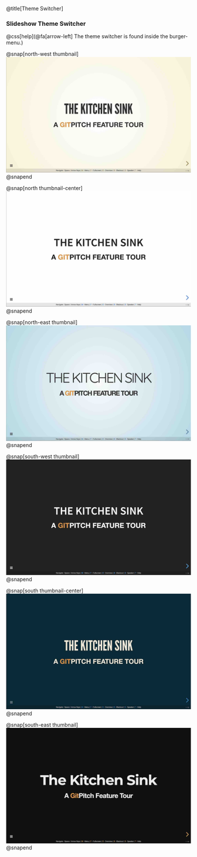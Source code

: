 @title[Theme Switcher]

### Slideshow Theme Switcher
@css[help](@fa[arrow-left] The theme switcher is found inside the burger-menu.)

@snap[north-west thumbnail]
![](assets/img/theme-1.jpg)
@snapend

@snap[north thumbnail-center]
![](assets/img/theme-2.jpg)
@snapend

@snap[north-east thumbnail]
![](assets/img/theme-3.jpg)
@snapend

@snap[south-west thumbnail]
![](assets/img/theme-4.jpg)
@snapend

@snap[south thumbnail-center]
![](assets/img/theme-5.jpg)
@snapend

@snap[south-east thumbnail]
![](assets/img/theme-6.jpg)
@snapend

